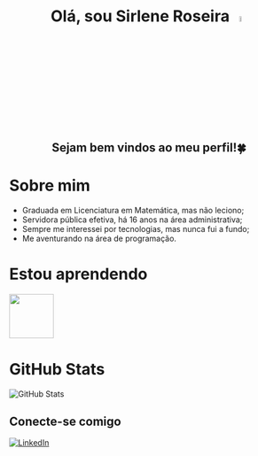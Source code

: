 # <p align="center"> **Olá, sou Sirlene Roseira** <a href="https://www.gautamkrishnar.com/"><img src="https://media.giphy.com/media/hvRJCLFzcasrR4ia7z/giphy.gif" width="5%"></a>
## <p align="center"> Sejam bem vindos ao meu perfil!🍀 


# **Sobre mim**
- Graduada em Licenciatura em Matemática, mas não leciono;
- Servidora pública efetiva, há 16 anos na área administrativa;
- Sempre me interessei por tecnologias, mas nunca fui a fundo;
- Me aventurando na área de programação.


# **Estou aprendendo**

<img src="https://cdn.jsdelivr.net/gh/devicons/devicon/icons/python/python-original-wordmark.svg" width="80" height="80"/>
          


# **GitHub Stats**
![GitHub Stats](https://github-readme-stats.vercel.app/api?username=SirleneRoseira&theme=transparent&bg_color=000&border_color=d5f&show_icons=true&icon_color=fff&title_color=D5F&text_color=927)


## **Conecte-se comigo**
[![LinkedIn](https://img.shields.io/badge/LinkedIn-ace?style=for-the-badge&logo=linkedin&logoColor=0E76A8)](https://www.linkedin.com/in/sirlene-roseira-768393293/)
